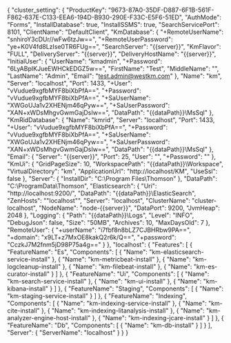 {
  "cluster_setting": {
    "ProductKey": "9673-87A0-35DF-D887-6F1B-561F-F862-637E-C133-EEA6-194D-B930-290E-F33C-E5F6-51ED",
    "AuthMode": "Forms",
    "InstallDatabase": true,
    "InstallSSMS": true,
    "SearchServicePort": 8101,
    "ClientName": "DefaultClient",
    "KmDatabase": {
      "+RemoteUserName": "snhiroY3cDUr//wFw6tzJw==",
      "+RemoteUserPassword": "ye+K0V4fd8LzIse0TR6FUg==",
      "SearchServer": "{{server}}",
      "KmFlavor": "FULL",
      "DeliveryServer": "{{server}}",
      "DeliveryHostName": "{{server}}",
      "InitialUser": {
        "UserName": "kmadmin",
        "+Password": "6LyABpIKJueEWHCkEDGZ5w==",
        "FirstName": "Test",
        "MiddleName": "",
        "LastName": "Admin",
        "Email": "test.admin@westkm.com"
      },
      "Name": "km",
      "Server": "localhost",
      "Port": 1433,
      "+User": "vVudue9xgfbMYF8biXbPfA==",
      "+Password": "vVudue9xgfbMYF8biXbPfA==",
      "+SaUserName": "XWGoUJa1v2XHENjm46qPyw==",
      "+SaUserPassword": "XAN+xWDsMhgvGwmGajDsIw==",
      "DataPath": "{{dataPath}}\\MsSql"
    },
    "KmRidDatabase": {
      "Name": "kmrid",
      "Server": "localhost",
      "Port": 1433,
      "+User": "vVudue9xgfbMYF8biXbPfA==",
      "+Password": "vVudue9xgfbMYF8biXbPfA==",
      "+SaUserName": "XWGoUJa1v2XHENjm46qPyw==",
      "+SaUserPassword": "XAN+xWDsMhgvGwmGajDsIw==",
      "DataPath": "{{dataPath}}\\MsSql"
    },
    "Email": {
      "Server": "{{server}}",
      "Port": 25,
      "User": "",
      "+Password": ""
    },
    "KmUi": {
      "GridPageSize": 10,
      "WorkspacePath": "{{dataPath}}\\Workspace",
      "VirtualDirectory": "km",
      "ApplicationUrl": "http://localhost/KM",
      "UseSsl": false
    },
    "Server": {
      "InstallDir": "C:\\Program Files\\Thomson"
    },
    "DataPath": "C:\\ProgramData\\Thomson",
    "Elasticsearch": {
      "Uri": "http://localhost:9200/",
      "DataPath": "{{dataPath}}\\ElasticSearch",
      "ZenHosts": "\"localhost\"",
      "Server": "localhost",
      "ClusterName": "cluster-localhost",
      "NodeName": "node-{{server}}",
      "DataPort": 9200,
      "JvmHeap": 2048
    },
    "Logging": {
      "Path": "{{dataPath}}\\Logs",
      "Level": "INFO",
      "DebugJson": false,
      "Size": "50MB",
      "Archives": 10,
      "MaxDaysOld": 7
    },
    "RemoteUser": {
      "+userName": "i7fbf8n8bLZ7CJBHRbw9PA==",
      "+domain": "x9LT+z7MxOE8kakQ2r6k/Q==",
      "+password": "CczkJ7M2fnm5jD98P75a4g=="
    }
  },
  "localhost": {
    "Features": [
      {
        "FeatureName": "Es",
        "Components": [
          {
            "Name": "km-elasticsearch-service-install"
          },
          {
            "Name": "km-metricbeat-install"
          },
          {
            "Name": "km-logcleanup-install"
          },
          {
            "Name": "km-filebeat-install"
          },
          {
            "Name": "km-es-curator-install"
          }
        ]
      },
      {
        "FeatureName": "Ui",
        "Components": [
          {
            "Name": "km-search-service-install"
          },
          {
            "Name": "km-ui-install"
          },
          {
            "Name": "km-kibana-install"
          }
        ]
      },
      {
        "FeatureName": "Staging",
        "Components": [
          {
            "Name": "km-staging-service-install"
          }
        ]
      },
      {
        "FeatureName": "Indexing",
        "Components": [
          {
            "Name": "km-indexing-service-install"
          },
          {
            "Name": "km-cite-install"
          },
          {
            "Name": "km-indexing-litanalysis-install"
          },
          {
            "Name": "km-analyzer-engine-host-install"
          },
          {
            "Name": "km-indexing-jcare-install"
          }
        ]
      },
      {
        "FeatureName": "Db",
        "Components": [
          {
            "Name": "km-db-install"
          }
        ]
      }
    ],
    "Server": {
      "ServerName": "localhost"
    }
  }
}

